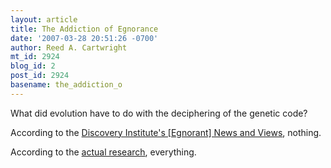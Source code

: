 ```yaml
---
layout: article
title: The Addiction of Egnorance
date: '2007-03-28 20:51:26 -0700'
author: Reed A. Cartwright
mt_id: 2924
blog_id: 2
post_id: 2924
basename: the_addiction_o
---
```

What did evolution have to do with the deciphering of the genetic code?

According to the [Discovery Institute's \[Egnorant\] News and Views](http://www.evolutionnews.org/2007/03/darwin_mendel_watson_and_crick.html), nothing.

According to the [actual research](http://dererumnatura.us/archives/2007/03/the_addiction_o.html), everything.
